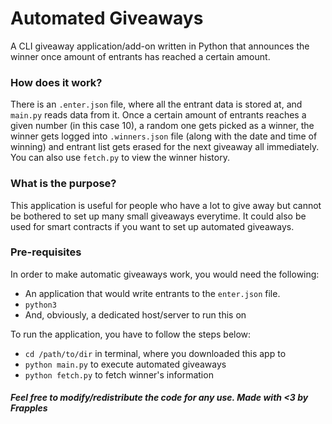 # Automated Giveaways
A CLI giveaway application/add-on written in Python that announces the winner once amount of entrants has reached a certain amount.

### How does it work?

There is an `.enter.json` file, where all the entrant data is stored at, and `main.py` reads data from it. Once a certain amount of entrants reaches a given number (in this case 10), a random one gets picked as a winner, the winner gets logged into `.winners.json` file (along with the date and time of winning) and entrant list gets erased for the next giveaway all immediately. You can also use `fetch.py` to view the winner history.

### What is the purpose?

This application is useful for people who have a lot to give away but cannot be bothered to set up many small giveaways everytime. It could also be used for smart contracts if you want to set up automated giveaways. 

### Pre-requisites

In order to make automatic giveaways work, you would need the following:

 - An application that would write entrants to the `enter.json` file.
 - `python3`
 - And, obviously, a dedicated host/server to run this on

To run the application, you have to follow the steps below:

- `cd /path/to/dir` in terminal, where you downloaded this app to
- `python main.py` to execute automated giveaways
- `python fetch.py` to fetch winner's information


##### Feel free to modify/redistribute the code for any use. Made with <3 by Frapples

